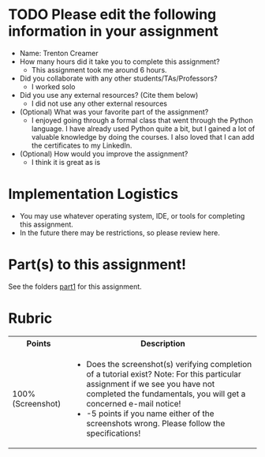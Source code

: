 # TODO Please edit the following information in your assignment

- Name: Trenton Creamer
- How many hours did it take you to complete this assignment?
  - This assignment took me around 6 hours.
- Did you collaborate with any other students/TAs/Professors?
  - I worked solo
- Did you use any external resources? (Cite them below)
  - I did not use any other external resources
- (Optional) What was your favorite part of the assignment?
  - I enjoyed going through a formal class that went through the Python language. I have already used Python quite a bit, but I gained a lot of
    valuable knowledge by doing the courses. I also loved that I can add the certificates to my LinkedIn.
- (Optional) How would you improve the assignment?
  - I think it is great as is

# Implementation Logistics

- You may use whatever operating system, IDE, or tools for completing this assignment.
- In the future there may be restrictions, so please review here.

# Part(s) to this assignment!

See the folders [part1](./part1) for this assignment.

# Rubric

  <table>
  <tbody>
    <tr>
      <th>Points</th>
      <th align="center">Description</th>
    </tr>
    <tr>
      <td>100% (Screenshot)</td>
      <td align="left"><ul><li>Does the screenshot(s) verifying completion of a tutorial exist? Note: For this particular assignment if we see you have not completed the fundamentals, you will get a concerned e-mail notice!</li><li>-5 points if you name either of the screenshots wrong. Please follow the specifications!</li></ul></td>
    </tr>
  </tbody>
</table>
